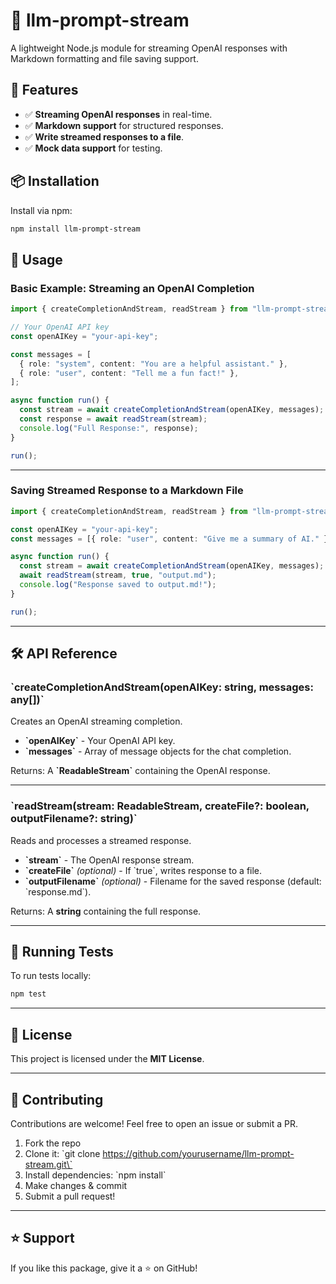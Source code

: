 # 📜 llm-prompt-stream

A lightweight Node.js module for streaming OpenAI responses with Markdown formatting and file saving support.

## 🚀 Features

- ✅ **Streaming OpenAI responses** in real-time.
- ✅ **Markdown support** for structured responses.
- ✅ **Write streamed responses to a file**.
- ✅ **Mock data support** for testing.

## 📦 Installation

Install via npm:

```sh
npm install llm-prompt-stream
```

## 🔧 Usage

### **Basic Example: Streaming an OpenAI Completion**

```ts
import { createCompletionAndStream, readStream } from "llm-prompt-stream";

// Your OpenAI API key
const openAIKey = "your-api-key";

const messages = [
  { role: "system", content: "You are a helpful assistant." },
  { role: "user", content: "Tell me a fun fact!" },
];

async function run() {
  const stream = await createCompletionAndStream(openAIKey, messages);
  const response = await readStream(stream);
  console.log("Full Response:", response);
}

run();
```

---

### **Saving Streamed Response to a Markdown File**

```ts
import { createCompletionAndStream, readStream } from "llm-prompt-stream";

const openAIKey = "your-api-key";
const messages = [{ role: "user", content: "Give me a summary of AI." }];

async function run() {
  const stream = await createCompletionAndStream(openAIKey, messages);
  await readStream(stream, true, "output.md");
  console.log("Response saved to output.md!");
}

run();
```

---

## 🛠 API Reference

### \`createCompletionAndStream(openAIKey: string, messages: any[])\`

Creates an OpenAI streaming completion.

- **\`openAIKey\`** - Your OpenAI API key.
- **\`messages\`** - Array of message objects for the chat completion.

Returns: A **\`ReadableStream\`** containing the OpenAI response.

---

### \`readStream(stream: ReadableStream, createFile?: boolean, outputFilename?: string)\`

Reads and processes a streamed response.

- **\`stream\`** - The OpenAI response stream.
- **\`createFile\`** _(optional)_ - If \`true\`, writes response to a file.
- **\`outputFilename\`** _(optional)_ - Filename for the saved response (default: \`response.md\`).

Returns: A **string** containing the full response.

---

## 🧪 Running Tests

To run tests locally:

```sh
npm test
```

---

## 📜 License

This project is licensed under the **MIT License**.

---

## 🤝 Contributing

Contributions are welcome! Feel free to open an issue or submit a PR.

1. Fork the repo
2. Clone it: \`git clone https://github.com/yourusername/llm-prompt-stream.git\`
3. Install dependencies: \`npm install\`
4. Make changes & commit
5. Submit a pull request!

---

## ⭐ Support

If you like this package, give it a ⭐ on GitHub!
